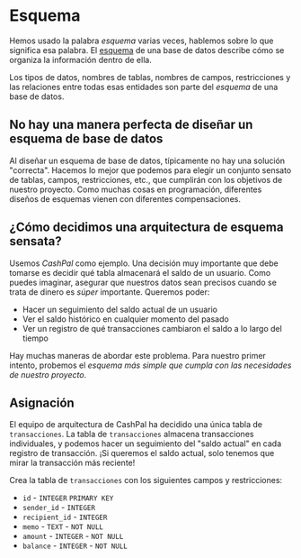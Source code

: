 # Esquema

Hemos usado la palabra _esquema_ varias veces, hablemos sobre lo que significa esa palabra. El [esquema](https://www.ibm.com/think/topics/database-schema) de una base de datos describe cómo se organiza la información dentro de ella.

Los tipos de datos, nombres de tablas, nombres de campos, restricciones y las relaciones entre todas esas entidades son parte del _esquema_ de una base de datos.

## No hay una manera perfecta de diseñar un esquema de base de datos

Al diseñar un esquema de base de datos, típicamente no hay una solución "correcta". Hacemos lo mejor que podemos para elegir un conjunto sensato de tablas, campos, restricciones, etc., que cumplirán con los objetivos de nuestro proyecto. Como muchas cosas en programación, diferentes diseños de esquemas vienen con diferentes compensaciones.

## ¿Cómo decidimos una arquitectura de esquema sensata?

Usemos _CashPal_ como ejemplo. Una decisión muy importante que debe tomarse es decidir qué tabla almacenará el saldo de un usuario. Como puedes imaginar, asegurar que nuestros datos sean precisos cuando se trata de dinero es _súper_ importante. Queremos poder:
- Hacer un seguimiento del saldo actual de un usuario
- Ver el saldo histórico en cualquier momento del pasado
- Ver un registro de qué transacciones cambiaron el saldo a lo largo del tiempo

Hay muchas maneras de abordar este problema. Para nuestro primer intento, probemos el _esquema más simple que cumpla con las necesidades de nuestro proyecto_.

## Asignación

El equipo de arquitectura de CashPal ha decidido una única tabla de `transacciones`. La tabla de `transacciones` almacena transacciones individuales, y podemos hacer un seguimiento del "saldo actual" en cada registro de transacción. ¡Si queremos el saldo actual, solo tenemos que mirar la transacción más reciente!

Crea la tabla de `transacciones` con los siguientes campos y restricciones:
- `id` - `INTEGER` `PRIMARY KEY`
- `sender_id` - `INTEGER`
- `recipient_id` - `INTEGER`
- `memo` - `TEXT` - `NOT NULL`
- `amount` - `INTEGER` - `NOT NULL`
- `balance` - `INTEGER` - `NOT NULL`
